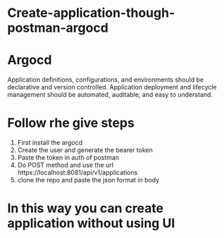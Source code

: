 # Create-application-though-postman-argocd
# Argocd 
Application definitions, configurations, and environments should be declarative and version controlled.
Application deployment and lifecycle management should be automated, auditable, and easy to understand.
# Follow rhe give steps
1. First install the argocd 
2. Create the user and generate the bearer token 
3. Paste the token in auth of postman 
4. Do POST method and use the url https://localhost:8081/api/v1/applications
5. clone the repo and paste the json format in body
# In this way you can create application without using UI


